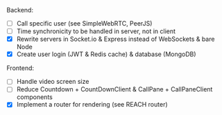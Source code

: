 Backend:

- [ ] Call specific user (see SimpleWebRTC, PeerJS)
- [ ] Time synchronicity to be handled in server, not in client
- [x] Rewrite servers in Socket.io & Express instead of WebSockets & bare Node
- [x] Create user login (JWT & Redis cache) & database (MongoDB)

Frontend:

- [ ] Handle video screen size
- [ ] Reduce Countdown + CountDownClient & CallPane + CallPaneClient components
- [x] Implement a router for rendering (see REACH router)